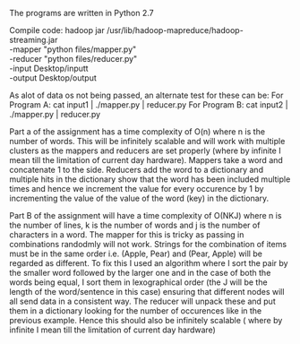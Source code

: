 The programs are written in Python 2.7

Compile code:
hadoop jar /usr/lib/hadoop-mapreduce/hadoop-streaming.jar \
-mapper "python files/mapper.py" \
-reducer "python files/reducer.py" \
-input Desktop/inputt \
-output Desktop/output

As alot of data os not being passed, an alternate test for these can be:
For Program A:
cat input1 | ./mapper.py | reducer.py
For Program B:
cat input2 | ./mapper.py | reducer.py


Part a of the assignment has a time complexity of O(n) where n is the number of words.
This will be infinitely scalable and will work with multiple clusters as the mappers and
reducers are set properly (where by infinite I mean till the limitation of current day hardware). Mappers take a word and concatenate 1 to the side. Reducers add the 
word to a dictionary and multiple hits in the dictionary show that the word has been included 
multiple times and hence we increment the value for every occurence by 1 by incrementing the value
of the value of the word (key) in the dictionary.

Part B of the assignment will have a time complexity of O(NKJ) where n is the number of lines, k is
the number of words and j is the number of characters in a word. The mapper for this is tricky as
passing in combinations randodmly will not work. Strings for the combination of items must be in the same order
i.e. (Apple, Pear) and (Pear, Apple) will be regarded as different. To fix this I used an algorithm where
I sort the pair by the smaller word followed by the larger one and in the case of both the words being equal,
I sort them in lexographical order (the J will be the length of the word/sentence in this case) ensuring that 
different nodes will all send data in a consistent way. The reducer will unpack these and put them in a dictionary
looking for the number of occurences like in the previous example. Hence this should also be infinitely scalable (
where by infinite I mean till the limitation of current day hardware)
